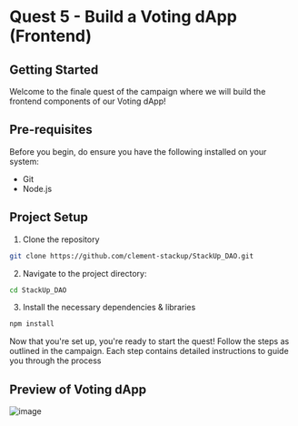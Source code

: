# Quest 5 - Build a Voting dApp (Frontend) 

## Getting Started

Welcome to the finale quest of the campaign where we will build the frontend components of our Voting dApp!

## Pre-requisites

Before you begin, do ensure you have the following installed on your system:

- Git
- Node.js

## Project Setup 

1. Clone the repository
```bash
git clone https://github.com/clement-stackup/StackUp_DAO.git
```

2. Navigate to the project directory:
```bash
cd StackUp_DAO
```

3. Install the necessary dependencies & libraries
```bash
npm install
```

Now that you're set up, you're ready to start the quest! Follow the steps as outlined in the campaign. Each step contains detailed instructions to guide you through the process

## Preview of Voting dApp

![image](https://github.com/Aelf-Dev-Centre/Developer_DAO/blob/main/assets/Developer_DAO_Landing_Page.jpg)


